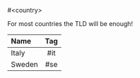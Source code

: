 #\<country\>

For most countries the TLD will be enough!

| Name       | Tag     |
| :------------- | :----------: | 
|  Italy | #it | 
|  Sweden | #se |
